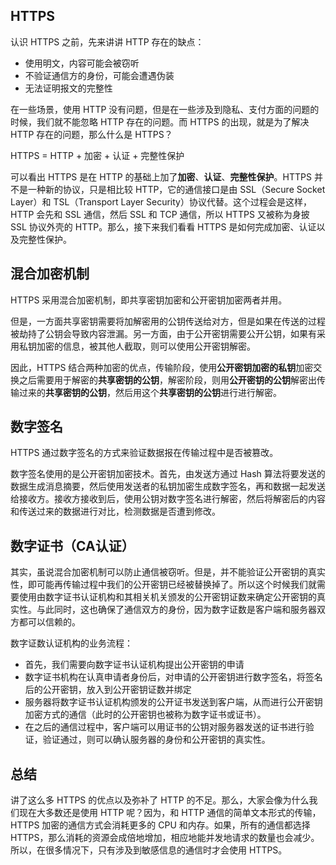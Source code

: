 ## HTTPS

认识 HTTPS 之前，先来讲讲 HTTP 存在的缺点：
- 使用明文，内容可能会被窃听
- 不验证通信方的身份，可能会遭遇伪装
- 无法证明报文的完整性

在一些场景，使用 HTTP 没有问题，但是在一些涉及到隐私、支付方面的问题的时候，我们就不能忽略 HTTP 存在的问题。而 HTTPS 的出现，就是为了解决 HTTP 存在的问题，那么什么是 HTTPS？

HTTPS = HTTP + 加密 + 认证 + 完整性保护

可以看出 HTTPS 是在 HTTP 的基础上加了**加密**、**认证**、**完整性保护**。HTTPS 并不是一种新的协议，只是相比较 HTTP，它的通信接口是由 SSL（Secure Socket Layer）和 TSL（Transport Layer Security）协议代替。这个过程会是这样，HTTP 会先和 SSL 通信，然后 SSL 和 TCP 通信，所以 HTTPS 又被称为身披 SSL 协议外壳的 HTTP。那么，接下来我们看看 HTTPS 是如何完成加密、认证以及完整性保护。

## 混合加密机制

HTTPS 采用混合加密机制，即共享密钥加密和公开密钥加密两者并用。

但是，一方面共享密钥需要将加解密用的公钥传送给对方，但是如果在传送的过程被劫持了公钥会导致内容泄漏。另一方面，由于公开密钥需要公开公钥，如果有采用私钥加密的信息，被其他人截取，则可以使用公开密钥解密。

因此，HTTPS 结合两种加密的优点，传输阶段，使用**公开密钥加密的私钥**加密交换之后需要用于解密的**共享密钥的公钥**，解密阶段，则用**公开密钥的公钥**解密出传输过来的**共享密钥的公钥**，然后用这个**共享密钥的公钥**进行进行解密。

## 数字签名

HTTPS 通过数字签名的方式来验证数据报在传输过程中是否被篡改。

数字签名使用的是公开密钥加密技术。首先，由发送方通过 Hash 算法将要发送的数据生成消息摘要，然后使用发送者的私钥加密生成数字签名，再和数据一起发送给接收方。接收方接收到后，使用公钥对数字签名进行解密，然后将解密后的内容和传送过来的数据进行对比，检测数据是否遭到修改。

## 数字证书（CA认证）

其实，虽说混合加密机制可以防止通信被窃听。但是，并不能验证公开密钥的真实性，即可能再传输过程中我们的公开密钥已经被替换掉了。所以这个时候我们就需要使用由数字证书认证机构和其相关机关颁发的公开密钥证数来确定公开密钥的真实性。与此同时，这也确保了通信双方的身份，因为数字证数是客户端和服务器双方都可以信赖的。

数字证数认证机构的业务流程：
- 首先，我们需要向数字证书认证机构提出公开密钥的申请
- 数字证书机构在认真申请者身份后，对申请的公开密钥进行数字签名，将签名后的公开密钥，放入到公开密钥证数并绑定
- 服务器将数字证书认证机构颁发的公开证书发送到客户端，从而进行公开密钥加密方式的通信（此时的公开密钥也被称为数字证书或证书）。
- 在之后的通信过程中，客户端可以用证书的公钥对服务器发送的证书进行验证，验证通过，则可以确认服务器的身份和公开密钥的真实性。


## 总结

讲了这么多 HTTPS 的优点以及弥补了 HTTP 的不足。那么，大家会像为什么我们现在大多数还是使用 HTTP 呢？因为，和 HTTP 通信的简单文本形式的传输，HTTPS 加密的通信方式会消耗更多的 CPU 和内存。如果，所有的通信都选择 HTTPS，那么消耗的资源会成倍地增加，相应地能并发地请求的数量也会减少。所以，在很多情况下，只有涉及到敏感信息的通信时才会使用 HTTPS。